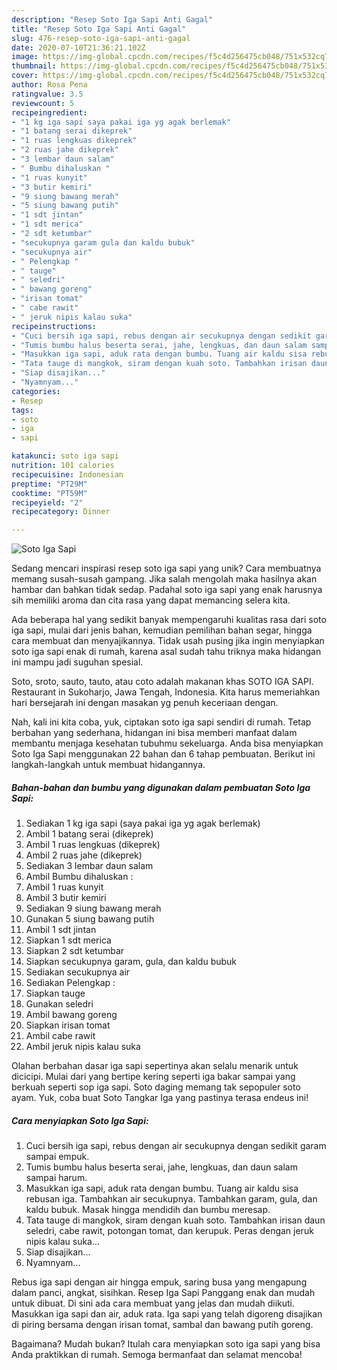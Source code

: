 ```yaml
---
description: "Resep Soto Iga Sapi Anti Gagal"
title: "Resep Soto Iga Sapi Anti Gagal"
slug: 476-resep-soto-iga-sapi-anti-gagal
date: 2020-07-10T21:36:21.102Z
image: https://img-global.cpcdn.com/recipes/f5c4d256475cb048/751x532cq70/soto-iga-sapi-foto-resep-utama.jpg
thumbnail: https://img-global.cpcdn.com/recipes/f5c4d256475cb048/751x532cq70/soto-iga-sapi-foto-resep-utama.jpg
cover: https://img-global.cpcdn.com/recipes/f5c4d256475cb048/751x532cq70/soto-iga-sapi-foto-resep-utama.jpg
author: Rosa Pena
ratingvalue: 3.5
reviewcount: 5
recipeingredient:
- "1 kg iga sapi saya pakai iga yg agak berlemak"
- "1 batang serai dikeprek"
- "1 ruas lengkuas dikeprek"
- "2 ruas jahe dikeprek"
- "3 lembar daun salam"
- " Bumbu dihaluskan "
- "1 ruas kunyit"
- "3 butir kemiri"
- "9 siung bawang merah"
- "5 siung bawang putih"
- "1 sdt jintan"
- "1 sdt merica"
- "2 sdt ketumbar"
- "secukupnya garam gula dan kaldu bubuk"
- "secukupnya air"
- " Pelengkap "
- " tauge"
- " seledri"
- " bawang goreng"
- "irisan tomat"
- " cabe rawit"
- " jeruk nipis kalau suka"
recipeinstructions:
- "Cuci bersih iga sapi, rebus dengan air secukupnya dengan sedikit garam sampai empuk."
- "Tumis bumbu halus beserta serai, jahe, lengkuas, dan daun salam sampai harum."
- "Masukkan iga sapi, aduk rata dengan bumbu. Tuang air kaldu sisa rebusan iga. Tambahkan air secukupnya. Tambahkan garam, gula, dan kaldu bubuk. Masak hingga mendidih dan bumbu meresap."
- "Tata tauge di mangkok, siram dengan kuah soto. Tambahkan irisan daun seledri, cabe rawit, potongan tomat, dan kerupuk. Peras dengan jeruk nipis kalau suka..."
- "Siap disajikan..."
- "Nyamnyam..."
categories:
- Resep
tags:
- soto
- iga
- sapi

katakunci: soto iga sapi 
nutrition: 101 calories
recipecuisine: Indonesian
preptime: "PT29M"
cooktime: "PT59M"
recipeyield: "2"
recipecategory: Dinner

---
```



![Soto Iga Sapi](https://img-global.cpcdn.com/recipes/f5c4d256475cb048/751x532cq70/soto-iga-sapi-foto-resep-utama.jpg)

Sedang mencari inspirasi resep soto iga sapi yang unik? Cara membuatnya memang susah-susah gampang. Jika salah mengolah maka hasilnya akan hambar dan bahkan tidak sedap. Padahal soto iga sapi yang enak harusnya sih memiliki aroma dan cita rasa yang dapat memancing selera kita.

Ada beberapa hal yang sedikit banyak mempengaruhi kualitas rasa dari soto iga sapi, mulai dari jenis bahan, kemudian pemilihan bahan segar, hingga cara membuat dan menyajikannya. Tidak usah pusing jika ingin menyiapkan soto iga sapi enak di rumah, karena asal sudah tahu triknya maka hidangan ini mampu jadi suguhan spesial.

Soto, sroto, sauto, tauto, atau coto adalah makanan khas SOTO IGA SAPI. Restaurant in Sukoharjo, Jawa Tengah, Indonesia. Kita harus memeriahkan hari bersejarah ini dengan masakan yg penuh keceriaan dengan.


Nah, kali ini kita coba, yuk, ciptakan soto iga sapi sendiri di rumah. Tetap berbahan yang sederhana, hidangan ini bisa memberi manfaat dalam membantu menjaga kesehatan tubuhmu sekeluarga. Anda bisa menyiapkan Soto Iga Sapi menggunakan 22 bahan dan 6 tahap pembuatan. Berikut ini langkah-langkah untuk membuat hidangannya.

<!--inarticleads1-->

##### Bahan-bahan dan bumbu yang digunakan dalam pembuatan Soto Iga Sapi:

1. Sediakan 1 kg iga sapi (saya pakai iga yg agak berlemak)
1. Ambil 1 batang serai (dikeprek)
1. Ambil 1 ruas lengkuas (dikeprek)
1. Ambil 2 ruas jahe (dikeprek)
1. Sediakan 3 lembar daun salam
1. Ambil  Bumbu dihaluskan :
1. Ambil 1 ruas kunyit
1. Ambil 3 butir kemiri
1. Sediakan 9 siung bawang merah
1. Gunakan 5 siung bawang putih
1. Ambil 1 sdt jintan
1. Siapkan 1 sdt merica
1. Siapkan 2 sdt ketumbar
1. Siapkan secukupnya garam, gula, dan kaldu bubuk
1. Sediakan secukupnya air
1. Sediakan  Pelengkap :
1. Siapkan  tauge
1. Gunakan  seledri
1. Ambil  bawang goreng
1. Siapkan irisan tomat
1. Ambil  cabe rawit
1. Ambil  jeruk nipis kalau suka


Olahan berbahan dasar iga sapi sepertinya akan selalu menarik untuk dicicipi. Mulai dari yang bertipe kering seperti iga bakar sampai yang berkuah seperti sop iga sapi. Soto daging memang tak sepopuler soto ayam. Yuk, coba buat Soto Tangkar Iga yang pastinya terasa endeus ini! 

<!--inarticleads2-->

##### Cara menyiapkan Soto Iga Sapi:

1. Cuci bersih iga sapi, rebus dengan air secukupnya dengan sedikit garam sampai empuk.
1. Tumis bumbu halus beserta serai, jahe, lengkuas, dan daun salam sampai harum.
1. Masukkan iga sapi, aduk rata dengan bumbu. Tuang air kaldu sisa rebusan iga. Tambahkan air secukupnya. Tambahkan garam, gula, dan kaldu bubuk. Masak hingga mendidih dan bumbu meresap.
1. Tata tauge di mangkok, siram dengan kuah soto. Tambahkan irisan daun seledri, cabe rawit, potongan tomat, dan kerupuk. Peras dengan jeruk nipis kalau suka...
1. Siap disajikan...
1. Nyamnyam...


Rebus iga sapi dengan air hingga empuk, saring busa yang mengapung dalam panci, angkat, sisihkan. Resep Iga Sapi Panggang enak dan mudah untuk dibuat. Di sini ada cara membuat yang jelas dan mudah diikuti. Masukkan iga sapi dan air, aduk rata. Iga sapi yang telah digoreng disajikan di piring bersama dengan irisan tomat, sambal dan bawang putih goreng. 

Bagaimana? Mudah bukan? Itulah cara menyiapkan soto iga sapi yang bisa Anda praktikkan di rumah. Semoga bermanfaat dan selamat mencoba!
